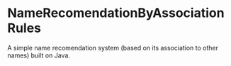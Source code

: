 NameRecomendationByAssociationRules
===================================

A simple name recomendation system (based on its association to other names) built on Java.
